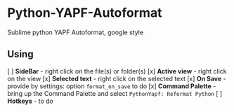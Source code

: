 # Python-YAPF-Autoformat
Sublime python YAPF Autoformat, google style

## Using

[ ] **SideBar** - right click on the file(s) or folder(s)
[x] **Active view** - right click on the view
[x] **Selected text** - right click on the selected text
[x] **On Save** - provide by settings: option `format_on_save`  to do
[x] **Command Palette** - bring up the Command Palette and select `PythonYapf: Reformat Python`
[ ] **Hotkeys** -  to do